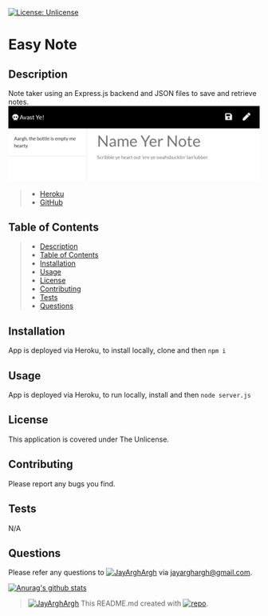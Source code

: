 [![License: Unlicense](https://img.shields.io/badge/license-Unlicense-blue.svg)](http://unlicense.org/)
# Easy Note
## Description
Note taker using an Express.js backend and JSON files to save and retrieve notes.
![Screenshot of Easy Notes](screenshot.png)
> - [Heroku](https://rocky-oasis-06805.herokuapp.com/)
> - [GitHub](https://github.com/JayArghArgh/easy-note)

## Table of Contents
> - [Description](#Description)
> - [Table of Contents](#Table-of-Contents)
> - [Installation](#Installation)
> - [Usage](#Usage)
> - [License](#License)
> - [Contributing](#Contributing)
> - [Tests](#Tests)
> - [Questions](#Questions)

## Installation
App is deployed via Heroku, to install locally, clone and then ```npm i```
## Usage
App is deployed via Heroku, to run locally, install and then ```node server.js```
## License
This application is covered under The Unlicense.
## Contributing
Please report any bugs you find.
## Tests
N/A
## Questions
Please refer any questions to [![JayArghArgh](https://img.shields.io/badge/Dev-JayArghArgh-yellow)](https://github.com/JayArghArgh) via jayarghargh@gmail.com.

[![Anurag's github stats](https://github-readme-stats.vercel.app/api?username=JayArghArgh&theme=solarized-light)](https://github.com/JayArghArgh/github-readme-stats)


> [![JayArghArgh](https://img.shields.io/badge/Dev-JayArghArgh-yellow)](https://github.com/JayArghArgh) This README.md created with [![repo](https://img.shields.io/badge/Git-ProReadMe-green)](https://github.com/JayArghArgh/pro-readme-generator).

